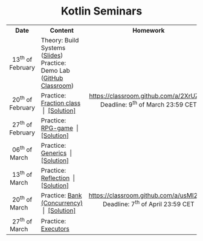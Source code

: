 <h1 align="center">Kotlin Seminars</h1>

<table>
	<tr>
		<th width="150000px">Date</th>
		<th width="600000px">Content</th>
		<th width="400000px">Homework</th>
	</tr>
	<tr>
		<td align="center">13<sup>th</sup> of February</td>
		<td>
			Theory: Build Systems (<a href="assets/Kotlin — Build Systems.pdf?raw=true">Slides</a>)
			<br>
			Practice: Demo Lab (<a href="https://classroom.github.com/a/q0cc6uY7">GitHub Classroom</a>)
		</td>
		<td align="center" rowspan="4">
			<a href="https://classroom.github.com/a/2XrUZaIK">https://classroom.github.com/a/2XrUZaIK</a>
			<br>
			Deadline: 9<sup>th</sup> of March 23:59 CET
		</td>
	</tr>
	<tr>
		<td align="center">20<sup>th</sup> of February</td>
		<td>Practice: <a href="seminar-02">Fraction class</a> &nbsp;|&nbsp; <a href="seminar-02-solution">[Solution]</a></td>
	</tr>
	<tr>
		<td align="center">27<sup>th</sup> of February</td>
		<td>Practice: <a href="seminar-03">RPG-game<a> &nbsp;|&nbsp; <a href="seminar-03-solution">[Solution]</a></td>
	</tr>
	<tr>
		<td align="center">06<sup>th</sup> of March &nbsp;&nbsp;&nbsp;</td>
		<td>Practice: <a href="seminar-04">Generics</a> &nbsp;|&nbsp; <a href="seminar-04-solution">[Solution]</a></td>
	</tr>
	<tr>
		<td align="center">13<sup>th</sup> of March &nbsp;&nbsp;&nbsp;</td>
		<td>Practice: <a href="seminar-05">Reflection</a> &nbsp;|&nbsp; <a href="seminar-05-solution">[Solution]</a></td>
		<td align="center" rowspan="3">
			<a href="https://classroom.github.com/a/usMI2_X2">https://classroom.github.com/a/usMI2_X2</a>
			<br>
			Deadline: 7<sup>th</sup> of April 23:59 CET
		</td>
	</tr>
	<tr>
		<td align="center">20<sup>th</sup> of March &nbsp;&nbsp;&nbsp;</td>
		<td>Practice: <a href="seminar-06">Bank (Concurrency)</a> &nbsp;|&nbsp; <a href="seminar-06-solution">[Solution]</a></td>
	</tr>
	<tr>
		<td align="center">27<sup>th</sup> of March &nbsp;&nbsp;&nbsp;</td>
		<td>Practice: <a href="seminar-07">Executors</a></td>
	</tr>
</table>
